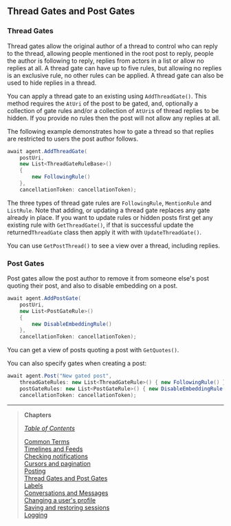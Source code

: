 ## Thread Gates and Post Gates

### Thread Gates

Thread gates allow the original author of a thread to control who can reply to the thread, allowing people mentioned in the root post to reply, people the author is following to reply, replies from actors in a list or allow no replies at all. A thread gate can have up to five rules, but allowing no replies is an exclusive rule, no other rules can be applied. A thread gate can also be used to hide replies in a thread.

You can apply a thread gate to an existing using `AddThreadGate()`. This method requires the `AtUri` of the post to be gated,
and, optionally a collection of gate rules and/or a collection of `AtUri`s of thread replies to be hidden. If you provide no rules then the post will not allow any replies at all.

The following example demonstrates how to gate a thread so that replies are restricted to users the post author follows.

```c#
await agent.AddThreadGate(
    postUri,
    new List<ThreadGateRuleBase>()
    {
        new FollowingRule()
    },
    cancellationToken: cancellationToken);
```

The three types of thread gate rules are `FollowingRule`, `MentionRule` and `ListRule`. Note that adding, or updating a thread gate replaces any gate already in place. If you want to update rules or hidden posts first get any existing rule with `GetThreadGate()`, if that is successful update the returned`ThreadGate` class then apply it with with `UpdateThreadGate()`.

You can use `GetPostThread()` to see a view over a thread, including replies.

### Post Gates

Post gates allow the post author to remove it from someone else's post quoting their post, and also to disable embedding on a post.

```c#
await agent.AddPostGate(
    postUri,
    new List<PostGateRule>()
    {
        new DisableEmbeddingRule()
    },
    cancellationToken: cancellationToken);
```

You can get a view of posts quoting a post with `GetQuotes()`.

You can also specify gates when creating a post:

```c#
await agent.Post("New gated post",
    threadGateRules: new List<ThreadGateRule>() { new FollowingRule() },
    postGateRules: new List<PostGateRule>() { new DisableEmbeddingRule() },
    cancellationToken: cancellationToken);
```

---

>**Chapters**
>  
>*[Table of Contents](readme.md)*
>  
>[Common Terms](commonTerms.md)  
[Timelines and Feeds](timeline.md)  
[Checking notifications](notifications.md#checkingNotifications)  
[Cursors and pagination](cursorsAndPagination.md)  
[Posting](posting.md#posting)  
[Thread Gates and Post Gates](threadGatesAndPostGates.md)  
[Labels](labels.md)  
[Conversations and Messages](conversationsAndMessages.md)  
[Changing a user's profile](profileEditing.md)  
[Saving and restoring sessions](savingAndRestoringAuthentication.md)  
[Logging](logging.md)
